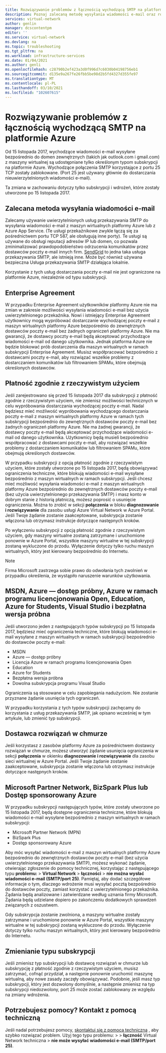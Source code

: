 ```yaml
---
title: Rozwiązywanie problemów z łącznością wychodzącą SMTP na platformie Azure | Microsoft Docs
description: Poznaj zalecaną metodę wysyłania wiadomości e-mail oraz rozwiązywania problemów z łącznością wychodzącą SMTP na platformie Azure.
services: virtual-network
author: genlin
manager: dcscontentpm
editor: ''
ms.service: virtual-network
ms.devlang: na
ms.topic: troubleshooting
ms.tgt_pltfrm: na
ms.workload: infrastructure-services
ms.date: 01/04/2021
ms.author: genli
ms.openlocfilehash: c28790b2ef423a3d0f996d7c6030b04198756eb1
ms.sourcegitcommit: d135e9a267fe26fbb5be98d2b5fd4327d355fe97
ms.translationtype: MT
ms.contentlocale: pl-PL
ms.lasthandoff: 03/10/2021
ms.locfileid: "102607615"
---
```

# <a name="troubleshoot-outbound-smtp-connectivity-problems-in-azure"></a>Rozwiązywanie problemów z łącznością wychodzącą SMTP na platformie Azure

Od 15 listopada 2017, wychodzące wiadomości e-mail wysyłane bezpośrednio do domen zewnętrznych (takich jak outlook.com i gmail.com) z maszyny wirtualnej są udostępniane tylko określonym typom subskrypcji na platformie Azure. Wychodzące połączenia SMTP korzystające z portu 25 TCP zostały zablokowane. (Port 25 jest używany głównie do dostarczania nieuwierzytelnionych wiadomości e-mail).

Ta zmiana w zachowaniu dotyczy tylko subskrypcji i wdrożeń, które zostały utworzone po 15 listopada 2017.

## <a name="recommended-method-of-sending-email"></a>Zalecana metoda wysyłania wiadomości e-mail

Zalecamy używanie uwierzytelnionych usług przekazywania SMTP do wysyłania wiadomości e-mail z maszyn wirtualnych platformy Azure lub z Azure App Service. (Te usługi przekaźnikowe zwykle łączą się za pośrednictwem portu TCP 587, ale obsługują inne porty). Te usługi są używane do obsługi reputacji adresów IP lub domen, co pozwala zminimalizować prawdopodobieństwo odrzucenia komunikatów przez dostawców poczty e-mail innych firm. [SendGrid](https://sendgrid.com/partners/azure/) to jedna taka usługa przekazywania SMTP, ale istnieją inne. Może być również używana bezpieczna Usługa przekazywania SMTP działająca lokalnie.

Korzystanie z tych usług dostarczania poczty e-mail nie jest ograniczone na platformie Azure, niezależnie od typu subskrypcji.

## <a name="enterprise-agreement"></a>Enterprise Agreement

W przypadku Enterprise Agreement użytkowników platformy Azure nie ma zmian w zakresie możliwości wysyłania wiadomości e-mail bez użycia uwierzytelnionego przekaźnika. Nowi i istniejący Enterprise Agreement użytkownicy mogą wypróbować dostarczanie wychodzącej poczty e-mail z maszyn wirtualnych platformy Azure bezpośrednio do zewnętrznych dostawców poczty e-mail bez żadnych ograniczeń platformy Azure. Nie ma gwarancji, że dostawcy poczty e-mail będą akceptować przychodzące wiadomości e-mail od danego użytkownika. Jednak platforma Azure nie będzie blokować prób dostarczenia dla maszyn wirtualnych w ramach subskrypcji Enterprise Agreement. Musisz współpracować bezpośrednio z dostawcami poczty e-mail, aby rozwiązać wszelkie problemy z dostarczaniem komunikatów lub filtrowaniem SPAMu, które obejmują określonych dostawców.

## <a name="pay-as-you-go"></a>Płatność zgodnie z rzeczywistym użyciem

Jeśli zarejestrowano się przed 15 listopada 2017 dla subskrypcji z płatność zgodnie z rzeczywistym użyciem, nie zmienisz możliwości technicznych w celu wypróbowania dostarczania wychodzącej poczty e-mail. Nadal będziesz mieć możliwość wypróbowania wychodzącego dostarczania poczty e-mail z maszyn wirtualnych platformy Azure w ramach tych subskrypcji bezpośrednio do zewnętrznych dostawców poczty e-mail bez żadnych ograniczeń platformy Azure. Nie ma żadnej gwarancji, że dostawcy poczty e-mail będą akceptować przychodzące wiadomości e-mail od danego użytkownika. Użytkownicy będą musieli bezpośrednio współpracować z dostawcami poczty e-mail, aby rozwiązać wszelkie problemy z dostarczaniem komunikatów lub filtrowaniem SPAMu, które obejmują określonych dostawców.

W przypadku subskrypcji z opcją płatność zgodnie z rzeczywistym użyciem, które zostały utworzone po 15 listopada 2017, będą obowiązywać ograniczenia techniczne, które blokują wiadomości e-mail wysyłane bezpośrednio z maszyn wirtualnych w ramach subskrypcji. Jeśli chcesz mieć możliwość wysyłania wiadomości e-mail z maszyn wirtualnych platformy Azure bezpośrednio do zewnętrznych dostawców poczty e-mail (bez użycia uwierzytelnionego przekazywania SMTP) i masz konto w dobrym stanie z historią płatniczą, możesz poprosić o usunięcie ograniczenia. Można to zrobić w sekcji **połączenia** w bloku **diagnozowanie i rozwiązywanie** dla zasobu usługi Azure Virtual Network w Azure Portal. Jeśli Twoje żądanie zostanie zaakceptowane, subskrypcja zostanie włączona lub otrzymasz instrukcje dotyczące następnych kroków. 

Po wyłączeniu subskrypcji z opcją płatność zgodnie z rzeczywistym użyciem, gdy maszyny wirtualne zostaną zatrzymane i uruchomione ponownie w Azure Portal, wszystkie maszyny wirtualne w tej subskrypcji zostaną wykluczone do przodu. Wyłączenie dotyczy tylko ruchu maszyn wirtualnych, który jest kierowany bezpośrednio do Internetu.

> [!NOTE]
> Firma Microsoft zastrzega sobie prawo do odwołania tych zwolnień w przypadku określenia, że wystąpiło naruszenie warunków użytkowania.

## <a name="msdn-azure-pass-azure-in-open-education-azure-for-students-visual-studio-and-free-trial"></a>MSDN, Azure — dostęp próbny, Azure w ramach programu licencjonowania Open, Education, Azure for Students, Visual Studio i bezpłatna wersja próbna

Jeśli utworzono jeden z następujących typów subskrypcji po 15 listopada 2017, będziesz mieć ograniczenia techniczne, które blokują wiadomości e-mail wysyłane z maszyn wirtualnych w ramach subskrypcji bezpośrednio do dostawców poczty e-mail:
- MSDN
- Azure — dostęp próbny
- Licencja Azure w ramach programu licencjonowania Open
- Education
- Azure for Students
- Bezpłatna wersja próbna
- Dowolna subskrypcja programu Visual Studio  

Ograniczenia są stosowane w celu zapobiegania nadużyciom. Nie zostanie przyznane żądanie usunięcia tych ograniczeń.

W przypadku korzystania z tych typów subskrypcji zachęcamy do korzystania z usług przekazywania SMTP, jak opisano wcześniej w tym artykule, lub zmienić typ subskrypcji.

## <a name="cloud-solution-provider"></a>Dostawca rozwiązań w chmurze

Jeśli korzystasz z zasobów platformy Azure za pośrednictwem dostawcy rozwiązań w chmurze, możesz utworzyć żądanie usunięcia ograniczenia w sekcji **połączenia** w okienku **diagnozowanie i rozwiązywanie** dla zasobu sieci wirtualnej w Azure Portal. Jeśli Twoje żądanie zostanie zaakceptowane, subskrypcja zostanie włączona lub otrzymasz instrukcje dotyczące następnych kroków.

## <a name="microsoft-partner-network-bizspark-plus-or-azure-sponsorship"></a>Microsoft Partner Network, BizSpark Plus lub Dostęp sponsorowany Azure

W przypadku subskrypcji następujących typów, które zostały utworzone po 15 listopada 2017, będą dostępne ograniczenia techniczne, które blokują wiadomości e-mail wysyłane bezpośrednio z maszyn wirtualnych w ramach subskrypcji:

- Microsoft Partner Network (MPN)
- BizSpark Plus
- Dostęp sponsorowany Azure

Aby móc wysyłać wiadomości e-mail z maszyn wirtualnych platformy Azure bezpośrednio do zewnętrznych dostawców poczty e-mail (bez użycia uwierzytelnionego przekazywania SMTP), możesz wykonać żądanie, otwierając zgłoszenie do pomocy technicznej, korzystając z następującego typu **problemu:**  >  **Virtual Network**  >  **łączności**  >  **nie można wysłać wiadomości e-mail (SMTP/port 25)**. Pamiętaj, aby dodać szczegółowe informacje o tym, dlaczego wdrożenie musi wysyłać pocztą bezpośrednio do dostawców poczty, zamiast korzystać z uwierzytelnionego przekaźnika. Żądania będą analizowane i zatwierdzane według uznania firmy Microsoft. Żądania będą udzielane dopiero po zakończeniu dodatkowych sprawdzeń związanych z oszustwem. 

Gdy subskrypcja zostanie zwolniona, a maszyny wirtualne zostały zatrzymane i uruchomione ponownie w Azure Portal, wszystkie maszyny wirtualne w tej subskrypcji zostaną wykluczone do przodu. Wyłączenie dotyczy tylko ruchu maszyn wirtualnych, który jest kierowany bezpośrednio do Internetu.

## <a name="changing-subscription-type"></a>Zmienianie typu subskrypcji

Jeśli zmienisz typ subskrypcji lub dostawcę rozwiązań w chmurze lub subskrypcję z płatność zgodnie z rzeczywistym użyciem, musisz zatrzymać, cofnąć przydział, a następnie ponownie uruchomić maszynę wirtualną, aby nowe zasady zaczęły obowiązywać. Podobnie, jeśli masz typ subskrypcji, który jest dozwolony domyślnie, a następnie zmienisz na typ subskrypcji niedozwolony, port 25 może zostać zablokowany ze względu na zmiany wdrożenia.

## <a name="need-help-contact-support"></a>Potrzebujesz pomocy? Kontakt z pomocą techniczną

Jeśli nadal potrzebujesz pomocy, [skontaktuj się z pomocą techniczną](https://portal.azure.com/?#blade/Microsoft_Azure_Support/HelpAndSupportBlade) , aby szybko rozwiązać problem. Użyj tego typu problemu:   >    >  **łączność** Virtual Network techniczna  >  **nie może wysyłać wiadomości e-mail (SMTP/port 25)**.
